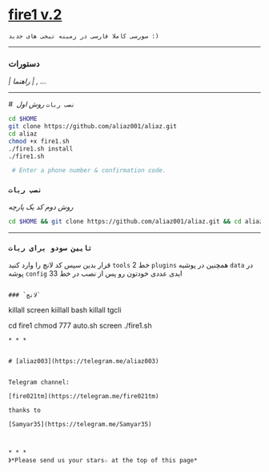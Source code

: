 # [fire1 v.2](https://telegram.me/fire021tm)

`سورسی کاملا فارسی در زمینه تیجی های جدید :)`

* * *

### دستورات

*| راهنما | , ...*

* * *

#` نصب ربات`
*روش اول*
```sh
cd $HOME
git clone https://github.com/aliaz001/aliaz.git
cd aliaz
chmod +x fire1.sh
./fire1.sh install
./fire1.sh

 # Enter a phone number & confirmation code.
```
### `نصب ربات`
*روش دوم کد یک پارچه*
```sh
cd $HOME && git clone https://github.com/aliaz001/aliaz.git && cd aliaz && chmod +x fire1.sh && ./fire1.sh install && ./fire1.sh 
```

* * *

### `تایین سودو برای ربات`
 قرار بدین سپس کد لانچ را وارد کنید  `tools`  خط 2   `plugins` همچنین در پوشیه  `data` در پوشه `config` ایدی عددی خودتون رو پس از نصب در خط 33 
```

### `لانچ`
```
killall screen
kiillall bash
killall tgcli
                                                                                                                                                                                                
cd fire1
chmod 777 auto.sh
screen ./fire1.sh

```
* * *


# [aliaz003](https://telegram.me/aliaz003)


Telegram channel:

[fire021tm](https://telegram.me/fire021tm)

thanks to   

[Samyar35](https://telegram.me/Samyar35)



* * *
》*Please send us your stars☆ at the top of this page*

